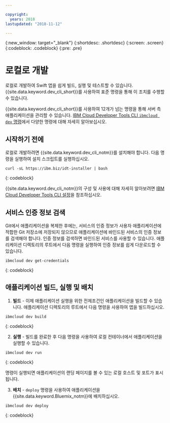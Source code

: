 ```yaml
---

copyright:
  years: 2018
lastupdated: "2018-11-12"

---
```

{:new_window: target="_blank"}
{:shortdesc: .shortdesc}
{:screen: .screen}
{:codeblock: .codeblock}
{:pre: .pre}

# 로컬로 개발

로컬로 개발하여 Swift 앱을 쉽게 빌드, 실행 및 테스트할 수 있습니다. {{site.data.keyword.dev_cli_short}}를 사용하여 표준 명령을 통해 이 조치를 수행할 수 있습니다. 

{{site.data.keyword.dev_cli_short}}를 사용하여 12개가 넘는 명령을 통해 서버 측 애플리케이션을 관리할 수 있습니다. [IBM Cloud Developer Tools CLI `ibmcloud dev` 명령](/docs/cli/idt/commands.html)에서 다양한 명령에 대해 자세히 알아보십시오.

## 시작하기 전에

로컬로 개발하려면 {{site.data.keyword.dev_cli_notm}}를 설치해야 합니다. 다음 명령을 실행하여 설치 스크립트를 실행하십시오.
```
curl -sL https://ibm.biz/idt-installer | bash
```
{: codeblock}

{{site.data.keyword.dev_cli_notm}}의 구성 및 사용에 대해 자세히 알아보려면 [IBM Cloud Developer Tools CLI 설정](/docs/cli/idt/setting_up_idt.html)을 참조하십시오.

## 서비스 인증 정보 검색

Git에서 애플리케이션을 복제한 후에는, 서비스의 인증 정보가 사용자 애플리케이션에 적합한 Git 저장소에 저장되지 않으므로 애플리케이션에 바인드된 서비스의 인증 정보를 검색해야 합니다. 인증 정보를 검색하면 바인드된 서비스를 사용할 수 있습니다. 애플리케이션 디렉토리의 루트에서 다음 명령을 실행하여 인증 정보를 쉽게 다운로드할 수 있습니다.
```
ibmcloud dev get-credentials
```
{: codeblock}

## 애플리케이션 빌드, 실행 및 배치

1. **빌드** - 이제 애플리케이션 실행을 위한 전제조건인 애플리케이션을 빌드할 수 있습니다.
  애플리케이션 디렉토리의 루트에서 다음 명령을 사용하여 앱을 빌드하십시오.
  ```
  ibmcloud dev build
  ```
  {: codeblock}

2. **실행** - 빌드를 완료한 후 다음 명령을 사용하여 로컬 컨테이너에서 애플리케이션을 실행할 수 있습니다.
  ```
  ibmcloud dev run
  ```
  {: codeblock}

  명령이 실행되면 애플리케이션의 랜딩 페이지를 볼 수 있는 로컬 호스트 및 포트가 표시됩니다.

3. **배치** - `deploy` 명령을 사용하여 애플리케이션을 {{site.data.keyword.Bluemix_notm}}에 배치하십시오.
  ```
  ibmcloud dev deploy
  ```
  {: codeblock}
